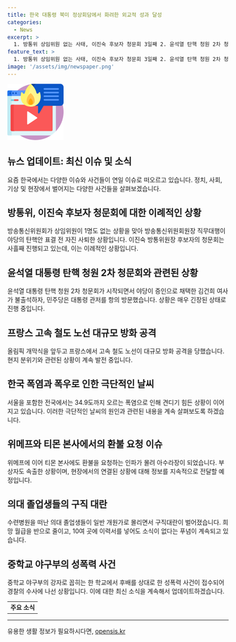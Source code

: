 ```yaml
---
title: 한국 대통령 북미 정상회담에서 화려한 외교적 성과 달성
categories:
  - News
excerpt: >
  1. 방통위 상임위원 없는 사태, 이진숙 후보자 청문회 3일째 2. 윤석열 탄핵 청원 2차 청문회, 김건희 여사 불출석 논란 3. 올림픽 앞둔 프랑스 고속철도 대규모 방화 공격 4. 극단적 폭염과 폭우, 날씨의 원인은? 5. 티몬 본사 환불 요청 인파, 아수라장 현장 연결 6. 수련병원 전공의들 구직대란, 월급 반납 고심 7. 중학교 야구부 성폭력 사건, 경찰 수사 중
feature_text: >
  1. 방통위 상임위원 없는 사태, 이진숙 후보자 청문회 3일째 2. 윤석열 탄핵 청원 2차 청문회, 김건희 여사 불출석 논란 3. 올림픽 앞둔 프랑스 고속철도 대규모 방화 공격 4. 극단적 폭염과 폭우, 날씨의 원인은? 5. 티몬 본사 환불 요청 인파, 아수라장 현장 연결 6. 수련병원 전공의들 구직대란, 월급 반납 고심 7. 중학교 야구부 성폭력 사건, 경찰 수사 중
image: '/assets/img/newspaper.png'
---
```


<p><img src="/assets/img/news.png" alt="rentncar 속보" /></p>

<h2>뉴스 업데이트: 최신 이슈 및 소식</h2>

<p data-ke-size="size16">요즘 한국에서는 다양한 이슈와 사건들이 연일 이슈로 떠오르고 있습니다. 정치, 사회, 기상 및 현장에서 벌어지는 다양한 사건들을 살펴보겠습니다.</p>

<h2 data-ke-size="size26">방통위, 이진숙 후보자 청문회에 대한 이례적인 상황</h2>

<p data-ke-size="size16">방송통신위원회가 상임위원이 1명도 없는 상황을 맞아 방송통신위원회원장 직무대행이 야당의 탄핵안 표결 전 자진 사퇴한 상황입니다. 이진숙 방통위원장 후보자의 청문회는 사흘째 진행되고 있는데, 이는 이례적인 상황입니다.</p>

<h2 data-ke-size="size26">윤석열 대통령 탄핵 청원 2차 청문회와 관련된 상황</h2>

<p data-ke-size="size16">윤석열 대통령 탄핵 청원 2차 청문회가 시작되면서 야당이 증인으로 채택한 김건희 여사가 불출석하자, 민주당은 대통령 관저를 항의 방문했습니다. 상황은 매우 긴장된 상태로 진행 중입니다.</p>

<h2 data-ke-size="size26">프랑스 고속 철도 노선 대규모 방화 공격</h2>

<p data-ke-size="size16">올림픽 개막식을 앞두고 프랑스에서 고속 철도 노선이 대규모 방화 공격을 당했습니다. 현지 분위기와 관련된 상황이 계속 발전 중입니다.</p>

<h2 data-ke-size="size26">한국 폭염과 폭우로 인한 극단적인 날씨</h2>

<p data-ke-size="size16">서울을 포함한 전국에서는 34.9도까지 오르는 폭염으로 인해 견디기 힘든 상황이 이어지고 있습니다. 이러한 극단적인 날씨의 원인과 관련된 내용을 계속 살펴보도록 하겠습니다.</p>

<h2 data-ke-size="size26">위메프와 티몬 본사에서의 환불 요청 이슈</h2>

<p data-ke-size="size16">위메프에 이어 티몬 본사에도 환불을 요청하는 인파가 몰려 아수라장이 되었습니다. 부상자도 속출한 상황이며, 현장에서의 연결된 상황에 대해 정보를 지속적으로 전달할 예정입니다.</p>

<h2 data-ke-size="size26">의대 졸업생들의 구직 대란</h2>

<p data-ke-size="size16">수련병원을 떠난 의대 졸업생들이 일반 개원가로 몰리면서 구직대란이 벌어졌습니다. 희망 월급을 반으로 줄이고, 10여 곳에 이력서를 넣어도 소식이 없다는 푸념이 계속되고 있습니다.</p>

<h2 data-ke-size="size26">중학교 야구부의 성폭력 사건</h2>

<p data-ke-size="size16">중학교 야구부의 강자로 꼽히는 한 학교에서 후배를 상대로 한 성폭력 사건이 접수되어 경찰의 수사에 나선 상황입니다. 이에 대한 최신 소식을 계속해서 업데이트하겠습니다.</p>

<table>
    <tbody>
        <tr>
            <td style="text-align: center; height: 17px;"><b>주요 소식</b></td>
        </tr>
    </tbody>
</table>

<p><hr></p>
유용한 생활 정보가 필요하시다면, <a href="https://opensis.kr" rel="dofollow">opensis.kr</a>


